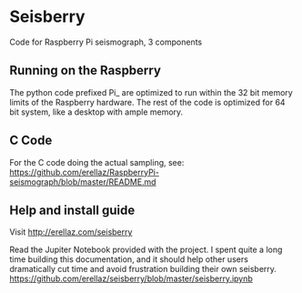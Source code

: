 # Seisberry
Code for Raspberry Pi seismograph, 3 components

## Running on the Raspberry
The python code prefixed Pi_ are optimized to run within the 32 bit memory limits of the Raspberry hardware.
The rest of the code is optimized for 64 bit system, like a desktop with ample memory.

## C Code
For the C code doing the actual sampling, see: 
https://github.com/erellaz/RaspberryPi-seismograph/blob/master/README.md

## Help and install guide
Visit http://erellaz.com/seisberry

Read the Jupiter Notebook provided with the project. I spent quite a long time building this documentation, and it should help other users  dramatically cut time and avoid frustration building their own seisberry. 
https://github.com/erellaz/seisberry/blob/master/seisberry.ipynb

